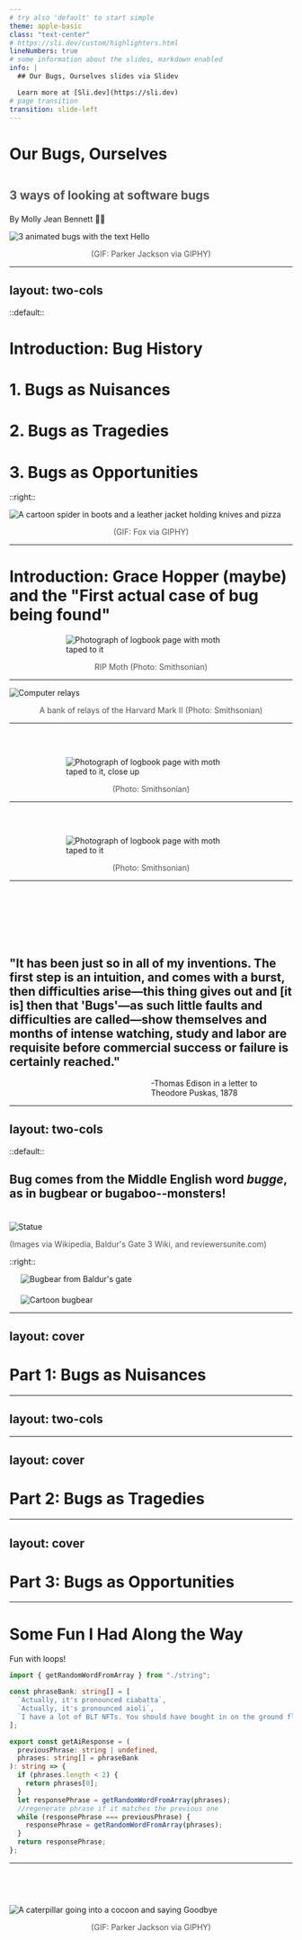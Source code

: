 ```yaml
---
# try also 'default' to start simple
theme: apple-basic
class: "text-center"
# https://sli.dev/custom/highlighters.html
lineNumbers: true
# some information about the slides, markdown enabled
info: |
  ## Our Bugs, Ourselves slides via Slidev

  Learn more at [Sli.dev](https://sli.dev)
# page transition
transition: slide-left
---
```


<div>

# Our Bugs, Ourselves

## <p style="opacity: 75%; padding-top: 15px;">3 ways of looking at software bugs</p>

<p>By Molly Jean Bennett 🤸‍♀️</p>

<img alt="3 animated bugs with the text Hello" src="https://media.giphy.com/media/3o7TKTRz6xTA8fiGD6/giphy.gif" style="margin: 0 auto" />
</div>
<p style="opacity: 75%; text-align: center">(GIF: Parker Jackson via GIPHY)</p>

<!-- Hi everybody! Today I want to talk to you about a topic we all know and love--bugs!  -->
---
layout: two-cols
---

::default::

# Introduction: Bug History

# 1. Bugs as Nuisances

# 2. Bugs as Tragedies

# 3. Bugs as Opportunities

::right::

<img alt="A cartoon spider in boots and a leather jacket holding knives and pizza" src="https://media.giphy.com/media/ZtLg38lWRcLGE/giphy.gif" style="" />
<p style="opacity: 75%; text-align: center">(GIF: Fox via GIPHY)</p>



<!-- And specifically, I want to think about bugs in 3 ways: as nuisances, as tragedies, and as opportunities  -->

---

# Introduction: Grace Hopper (maybe) and the "First actual case of bug being found"

<img alt="Photograph of logbook page with moth taped to it" src="https://our-bugs-ourselves.s3.us-west-2.amazonaws.com/moth.jpeg" style="display: block; margin: 0 auto; max-width: 60%"/>

<p style="text-align: center; opacity: 75%;">RIP Moth (Photo: Smithsonian)</p>

<!-- But first, I want to talk a little about the history of software bugs as we know them. I’m going to start with Grace Hopper’s moth. Maybe you’ve seen this image of a Harvards logbook. If you can’t read it, the text says “First actual case of bug being found,” which of course refers to this moth, which was found inside the Mark II.
 -->

---

<img alt="Computer relays" src="https://our-bugs-ourselves.s3.us-west-2.amazonaws.com/relay.jpeg" style="display: block; margin: 0 auto; max-height: 90%"/>

<p style=" opacity: 75%; text-align: center" >A bank of relays of the Harvard Mark II (Photo: Smithsonian)</p>

<!--
This is a bank of relays on the Mark II, where the moth was found. It was finished in 1947 was an early electro-mechanical computers. It was built at Harvard and funded by the U.S. Navy to calculate ballistics. Most of the early computers were for war and astronomy. And making fabrics.

But anyway, the relays. The relays are mechanical components that could be opened and closed sequentially to execute programs. And on the day in question, September 9, 1947, a moth got jammed between points at Relay # 70, Panel F, and jammed the relay.
 -->

---

<img alt="Photograph of logbook page with moth taped to it, close up" src="https://our-bugs-ourselves.s3.us-west-2.amazonaws.com/moth2.jpeg" style="display: block; margin: 60px auto 0; max-width: 60%"/>

<p style="text-align: center; opacity: 75%;">(Photo: Smithsonian)</p>

<!--
You may have heard the moth described as the first computer bug, or as the origin of term computer bug. And in a lot of sources, the moth in the logbook is attributed to pioneering computer scientist Grace Hopper. In reality, neither of those things are true. Hopper was certainly on the team that found the moth, but the logbook entry is not attributed to a specific person, and archivists have noted that the handwriting doesn't seem like a good match for Hopper's.
 -->

---

<img alt="Photograph of logbook page with moth taped to it" src="https://our-bugs-ourselves.s3.us-west-2.amazonaws.com/hopper.jpeg" style="display: block; margin: 60px auto 0; max-width: 60%"/>

<p style="text-align: center; opacity: 75%;">(Photo: Smithsonian)</p>

<!--
Hopper did make these doodles of computer bugs she encountered. She was known to be a big jokester. It's a little hard to read, but I think the lower left one says "...he who seeds wrong data." Or maybe it's "wormy data." And I think the top right says "Kitchie boo boo bug. He who goes around loosening relays." And in the bottom right, "he who brings good data."

And when she made those cartoons (I'm not actually sure if they're from before or after the moth, I couldn't find a year for them), the term bug was already in the engineering lexicon.
 -->

---

<div style="padding-top: 90px;">

## "It has been just so in all of my inventions. The first step is an intuition, and comes with a burst, then difficulties arise—this thing gives out and [it is] then that 'Bugs'—as such little faults and difficulties are called—show themselves and months of intense watching, study and labor are requisite before commercial success or failure is certainly reached."

<p style="margin-left: 50%">-Thomas Edison in a letter to Theodore Puskas, 1878</p>
</div>

<!--
 In fact, Thomas Edison is well known to have used the term "bug" to describe problems with electrical circuits. Here's a quote from a letter he wrote in 1878.

 And I just love this description of engineering, or honestly any kind of act of creativity and invention. Intuition in a burst, followed by difficulties.
 -->

---
layout: two-cols
---

::default::

## Bug comes from the Middle English word _bugge_, as in bugbear or bugaboo--monsters!

<img alt="Statue" src="https://our-bugs-ourselves.s3.us-west-2.amazonaws.com/bugbear.jpeg" style="display: block; max-width: 50%; padding-top: 20px;"/>

<p style="opacity: 75%;">(Images via Wikipedia, Baldur's Gate 3 Wiki, and reviewersunite.com)</p>

::right::

<img alt="Bugbear from Baldur's gate" src="https://our-bugs-ourselves.s3.us-west-2.amazonaws.com/bugbear_baldur.jpeg" style="display: block; max-width: 65%; padding: 0 0 20px 20px;"/>

<img alt="Cartoon bugbear" src="https://our-bugs-ourselves.s3.us-west-2.amazonaws.com/bugbear_pony.jpeg" style="display: block; max-width: 80%; padding-left: 20px;"/>

<!--
And the word bug itself comes from the old english bugge, which did not refer to insects but rather bugbears or bugaboos, which were monsters. And here are some bugbears, including one from Baldur's gate and My Little Pony.

So the moth in the logbook was almost definitely documented with humorous intent, a real life bug causing a real life engineering problem.

And I love how it represents a lot of how we think and talk about bugs in software, whether they're insects or monsters, as these outside interlopers who come into our code and muck things up. 
 -->

---
layout: cover
---

# Part 1: Bugs as Nuisances

---
layout: two-cols
---

<template v-slot:default>
<div style="padding-top: 50px;">

## "A developer put an image of Bart Simpson into the product as a placeholder. We forgot to replace it with the actual image that it was supposed to be, and shipped the product. Fox was not happy and 'politely' asked us to not do that and to give them some money, which we did."

<p style="margin-left: 60%">-Rolf Buchner</p>
</div>
</template>
<template v-slot:right>

<div style="padding-top: 50px;">
<img src="https://media.giphy.com/media/3orieTf8aTrSXmonqo/giphy.gif" alt="Bart and Homer Simpson sitting at a table eating, with the caption 'Dad, there's a bug on that'" style="display: block; margin-left: 30px; max-width: 90%;" />

<p style="opacity: 75%; text-align: center; width: 100%;" >(GIF: Simpsons via GIPHY, please don't sue)</p>

</div>
</template>

---
layout: cover
---

# Part 2: Bugs as Tragedies

---
layout: cover
---

# Part 3: Bugs as Opportunities

---

# Some Fun I Had Along the Way

Fun with loops!

```ts {all|16|18-20}
import { getRandomWordFromArray } from "./string";

const phraseBank: string[] = [
  `Actually, it's pronounced ciabatta`,
  `Actually, it's pronounced aioli`,
  `I have a lot of BLT NFTs. You should have bought in on the ground floor.`,
];

export const getAiResponse = (
  previousPhrase: string | undefined,
  phrases: string[] = phraseBank
): string => {
  if (phrases.length < 2) {
    return phrases[0];
  }
  let responsePhrase = getRandomWordFromArray(phrases);
  //regenerate phrase if it matches the previous one
  while (responsePhrase === previousPhrase) {
    responsePhrase = getRandomWordFromArray(phrases);
  }
  return responsePhrase;
};
```
---

<img alt="A caterpillar going into a cocoon and saying Goodbye" src="https://media.giphy.com/media/26ufpPR34nEWwZphC/giphy.gif" style="margin: 60px auto 0" />
<p style="opacity: 75%; text-align: center">(GIF: Parker Jackson via GIPHY)</p>

